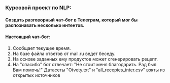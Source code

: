 ### Курсовой проект по NLP:

#### Создать разговорный чат-бот в Телеграм, который мог бы распознавать несколько интентов.

#### Настоящий чат-бот:

1. Сообщает текущее время.
2. На базе файла ответов от mail.ru ведет беседу.
3. На основе заданных ему продуктов может сгенерировать рецепт.
4. На "спасибо" бот отвечает: "Не стоит меня благодарить. Рад был Вам помочь!"
Датасеты "Otvety.txt" и "all_recepies_inter.csv" взяты из открытых источников
